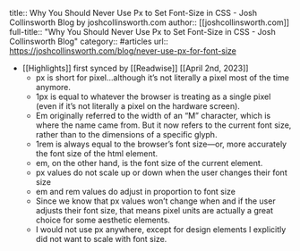 title:: Why You Should Never Use Px to Set Font-Size in CSS - Josh Collinsworth Blog by joshcollinsworth.com
author:: [[joshcollinsworth.com]]
full-title:: "Why You Should Never Use Px to Set Font-Size in CSS - Josh Collinsworth Blog"
category:: #articles
url:: https://joshcollinsworth.com/blog/never-use-px-for-font-size

- [[Highlights]] first synced by [[Readwise]] [[April 2nd, 2023]]
	- px is short for pixel…although it’s not literally a pixel most of the time anymore.
	- 1px is equal to whatever the browser is treating as a single pixel (even if it’s not literally a pixel on the hardware screen).
	- Em originally referred to the width of an “M” character, which is where the name came from. But it now refers to the current font size, rather than to the dimensions of a specific glyph.
	- 1rem is always equal to the browser’s font size—or, more accurately the font size of the html element.
	- em, on the other hand, is the font size of the current element.
	- px values do not scale up or down when the user changes their font size
	- em and rem values do adjust in proportion to font size
	- Since we know that px values won’t change when and if the user adjusts their font size, that means pixel units are actually a great choice for some aesthetic elements.
	- I would not use px anywhere, except for design elements I explicitly did not want to scale with font size.